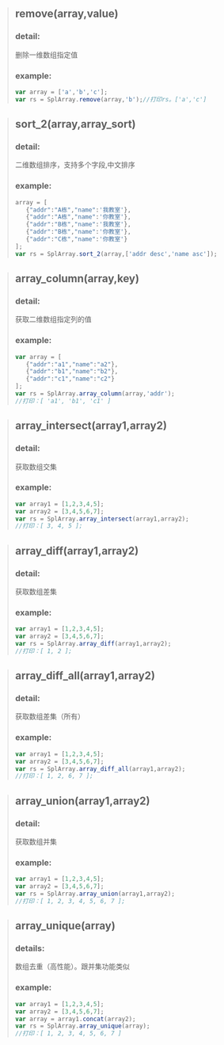 >## remove(array,value)
>### detail:
>删除一维数组指定值
>### example:
>```javascript
>var array = ['a','b','c'];
>var rs = SplArray.remove(array,'b');//打印rs。['a','c']
>```

>## sort_2(array,array_sort)
>### detail:
>二维数组排序，支持多个字段,中文排序
>### example:
>```javascript
>array = [
>    {"addr":"A栋","name":'我教室'},
>    {"addr":"A栋","name":'你教室'},
>    {"addr":"B栋","name":'我教室'},
>    {"addr":"B栋","name":'你教室'},
>    {"addr":"C栋","name":'你教室'}
>];
>var rs = SplArray.sort_2(array,['addr desc','name asc']);
>```

>## array_column(array,key)
>### detail:
>获取二维数组指定列的值
>### example:
>```javascript
>var array = [
>    {"addr":"a1","name":"a2"},
>    {"addr":"b1","name":"b2"},
>    {"addr":"c1","name":"c2"}
>];
>var rs = SplArray.array_column(array,'addr');
>//打印：[ 'a1', 'b1', 'c1' ]
>```

>## array_intersect(array1,array2)
>### detail:
>获取数组交集
>### example:
>```javascript
>var array1 = [1,2,3,4,5];
>var array2 = [3,4,5,6,7];
>var rs = SplArray.array_intersect(array1,array2);
>//打印：[ 3, 4, 5 ];
>```

>## array_diff(array1,array2)
>### detail:
>获取数组差集
>### example:
>```javascript
>var array1 = [1,2,3,4,5];
>var array2 = [3,4,5,6,7];
>var rs = SplArray.array_diff(array1,array2);
>//打印：[ 1, 2 ];
>```

>## array_diff_all(array1,array2)
>### detail:
>获取数组差集（所有）
>### example:
>```javascript
>var array1 = [1,2,3,4,5];
>var array2 = [3,4,5,6,7];
>var rs = SplArray.array_diff_all(array1,array2);
>//打印：[ 1, 2, 6, 7 ];
>```

>## array_union(array1,array2)
>### detail:
>获取数组并集
>### example:
>```javascript
>var array1 = [1,2,3,4,5];
>var array2 = [3,4,5,6,7];
>var rs = SplArray.array_union(array1,array2);
>//打印：[ 1, 2, 3, 4, 5, 6, 7 ];
>```

>## array_unique(array)
>### details:
>数组去重（高性能）。跟并集功能类似
>### example:
>```javascript
>var array1 = [1,2,3,4,5];
>var array2 = [3,4,5,6,7];
>var array = array1.concat(array2);
>var rs = SplArray.array_unique(array);
>//打印：[ 1, 2, 3, 4, 5, 6, 7 ]
>```